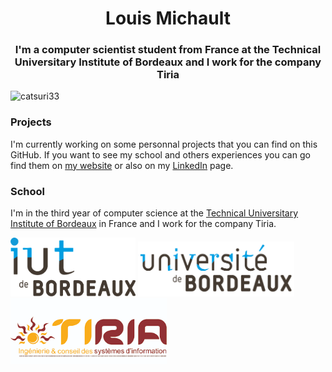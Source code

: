 <h1 align="center">Louis Michault</h1>
<h3 align="center">I'm a computer scientist student from France at the Technical Universitary Institute of Bordeaux and I work for the company Tiria</h3>

<p align="left"> <img src="https://komarev.com/ghpvc/?username=catsuri33&label=Profile%20views&color=0e75b6&style=flat" alt="catsuri33" /> </p>

<h3 align="left">Projects</h3>
<p align="left">
I'm currently working on some personnal projects that you can find on this GitHub. If you want to see my school and others experiences you can go find them on <a href="https://louis-michault.fr" target="_BLANK">my website</a> or also on my <a href="https://www.linkedin.com/in/louis-michault/" target="_BLANK">LinkedIn</a> page.
</p>

<h3 align="left">School</h3>
<p align="left">
I'm in the third year of computer science at the <a href="https://www.iut.u-bordeaux.fr/" target="_BLANK">Technical Universitary Institute of Bordeaux</a> in France and I work for the company Tiria.
</p>

<img src="./resources/logo-iut.png" width="200px">
<img src="./resources/logo-university-bordeaux.png" width="250px">
<img src="./resources/tiria.png" width="250px">
